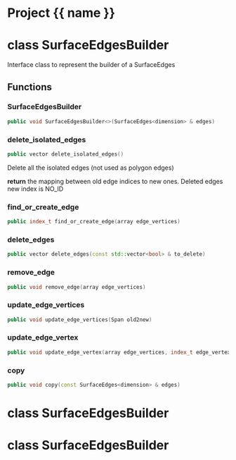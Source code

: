 <script setup>
import {useRoute} from 'vitepress'
const {path} = useRoute()
const tokens = path.split('/')
const words = tokens[2].split('-');
for (let i = 0; i < words.length; i++) {
    words[i] = words[i].charAt(0).toUpperCase() + words[i].slice(1);
    words[i] = words[i].replace('geode', 'Geode')
}
const name = words.join('-');
</script>
# Project {{ name }}

# class SurfaceEdgesBuilder


 Interface class to represent the builder of a SurfaceEdges



## Functions

### SurfaceEdgesBuilder

```cpp
public void SurfaceEdgesBuilder<>(SurfaceEdges<dimension> & edges)
```


### delete_isolated_edges

```cpp
public vector delete_isolated_edges()
```


 Delete all the isolated edges (not used as polygon edges)

**return** the mapping between old edge indices to new ones. Deleted edges new index is NO_ID

### find_or_create_edge

```cpp
public index_t find_or_create_edge(array edge_vertices)
```


### delete_edges

```cpp
public vector delete_edges(const std::vector<bool> & to_delete)
```


### remove_edge

```cpp
public void remove_edge(array edge_vertices)
```


### update_edge_vertices

```cpp
public void update_edge_vertices(Span old2new)
```


### update_edge_vertex

```cpp
public void update_edge_vertex(array edge_vertices, index_t edge_vertex_id, index_t new_vertex_id)
```


### copy

```cpp
public void copy(const SurfaceEdges<dimension> & edges)
```




# class SurfaceEdgesBuilder


# class SurfaceEdgesBuilder


